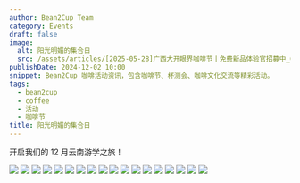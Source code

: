 ```yaml
---
author: Bean2Cup Team
category: Events
draft: false
image:
  alt: 阳光明媚的集合日
  src: /assets/articles/[2025-05-28]广西大开眼界咖啡节丨免费新品体验官招募中_02.jpg
publishDate: 2024-12-02 10:00
snippet: Bean2Cup 咖啡活动资讯，包含咖啡节、杯测会、咖啡文化交流等精彩活动。
tags:
  - bean2cup
  - coffee
  - 活动
  - 咖啡节
title: 阳光明媚的集合日
---
```


开启我们的 12 月云南游学之旅！

![](/assets/articles/[2024-12-02]阳光明媚的集合日_03.jpg)
![](/assets/articles/[2024-12-02]阳光明媚的集合日_04.jpg)
![](/assets/articles/[2024-12-02]阳光明媚的集合日_05.jpg)
![](/assets/articles/[2024-12-02]阳光明媚的集合日_06.jpg)
![](/assets/articles/[2024-12-02]阳光明媚的集合日_07.jpg)
![](/assets/articles/[2024-12-02]阳光明媚的集合日_08.jpg)
![](/assets/articles/[2024-12-02]阳光明媚的集合日_09.jpg)
![](/assets/articles/[2024-12-02]阳光明媚的集合日_10.jpg)
![](/assets/articles/[2024-12-02]阳光明媚的集合日_11.jpg)
![](/assets/articles/[2024-12-02]阳光明媚的集合日_12.jpg)
![](/assets/articles/[2024-12-02]阳光明媚的集合日_13.jpg)
![](/assets/articles/[2024-12-02]阳光明媚的集合日_14.jpg)
![](/assets/articles/[2024-12-02]阳光明媚的集合日_15.jpg)
![](/assets/articles/[2024-12-02]阳光明媚的集合日_16.jpg)
![](/assets/articles/[2024-12-02]阳光明媚的集合日_17.jpg)
![](/assets/articles/[2024-12-02]阳光明媚的集合日_18.jpg)
![](/assets/articles/[2024-12-02]阳光明媚的集合日_19.jpg)
![](/assets/articles/[2024-12-02]阳光明媚的集合日_20.jpg)
